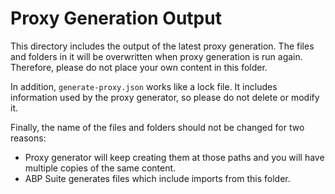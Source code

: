 # Proxy Generation Output

This directory includes the output of the latest proxy generation.
The files and folders in it will be overwritten when proxy generation is run again.
Therefore, please do not place your own content in this folder.

In addition, `generate-proxy.json` works like a lock file.
It includes information used by the proxy generator, so please do not delete or modify it.

Finally, the name of the files and folders should not be changed for two reasons:
- Proxy generator will keep creating them at those paths and you will have multiple copies of the same content.
- ABP Suite generates files which include imports from this folder.

